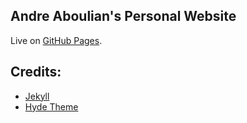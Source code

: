 ## Andre Aboulian's Personal Website
Live on [GitHub Pages](http://aboolean.github.io).

## Credits:
  * [Jekyll](https://jekyllrb.com/)
  * [Hyde Theme](https://github.com/poole/hyde)